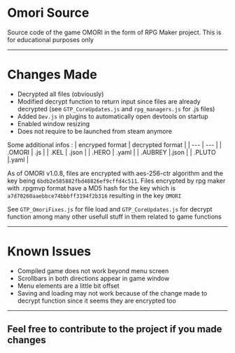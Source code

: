 # Omori Source
Source code of the game OMORI in the form of RPG Maker project.
This is for educational purposes only

---

# Changes Made

* Decrypted all files (obviously)
* Modified decrypt function to return input since files are already decrypted (see `GTP_CoreUpdates.js` and `rpg_managers.js` for .js files)
* Added `Dev.js` in plugins to automatically open devtools on startup
* Enabled window resizing
* Does not require to be launched from steam anymore

Some additional infos :
| encryped format | decrypted format |
| --- | --- |
| .OMORI | .js |
| .KEL | .json |
| .HERO | .yaml |
| .AUBREY |.json |
| .PLUTO |.yaml |

As of OMORI v1.0.8, files are encrypted with aes-256-ctr algorithm and the key being `6bdb2e585882fbd48826ef9cffd4c511`. Files encrypted by rpg maker with .rpgmvp format have a MD5 hash for the key which is `a7d70260aaebbce74bbbff3194f2b316` resulting in the key `OMORI`

See `GTP_OmoriFixes.js` for file load and `GTP_CoreUpdates.js` for decrypt function among many other usefull stuff in them related to game functions

---

# Known Issues

* Compiled game does not work beyond menu screen
* Scrollbars in both directions appear in game window
* Menu elements are a little bit offset
* Saving and loading may not work because of the change made to decrypt function since it seems they are encrypted too

---

## Feel free to contribute to the project if you made changes

